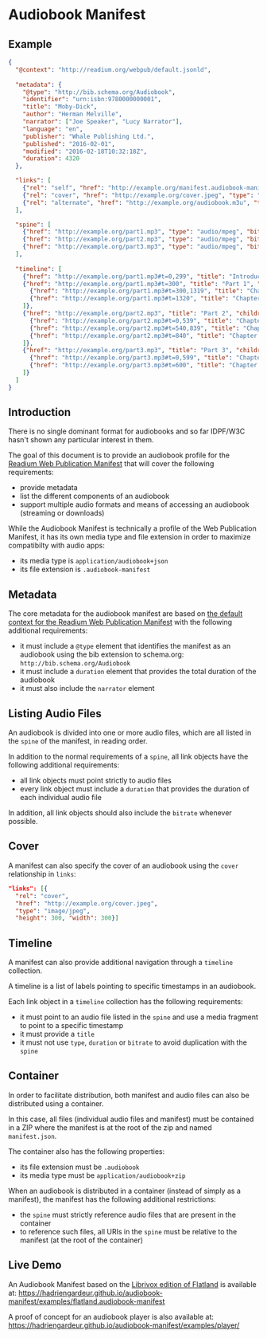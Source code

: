 # Audiobook Manifest

## Example

```json
{
  "@context": "http://readium.org/webpub/default.jsonld",
  
  "metadata": {
    "@type": "http://bib.schema.org/Audiobook",
    "identifier": "urn:isbn:9780000000001",
    "title": "Moby-Dick",
    "author": "Herman Melville",
    "narrator": ["Joe Speaker", "Lucy Narrator"],
    "language": "en",
    "publisher": "Whale Publishing Ltd.",
    "published": "2016-02-01",
    "modified": "2016-02-18T10:32:18Z",
    "duration": 4320
  },

  "links": [
    {"rel": "self", "href": "http://example.org/manifest.audiobook-manifest", "type": "application/audiobook+json"},
    {"rel": "cover", "href": "http://example.org/cover.jpeg", "type": "image/jpeg", "height": 300, "width": 300},
    {"rel": "alternate", "href": "http://example.org/audiobook.m3u", "type": "audio/mpegurl", "bitrate": 64}
  ],

  "spine": [
    {"href": "http://example.org/part1.mp3", "type": "audio/mpeg", "bitrate": 128, "duration": 1980, "title": "Part 1"}, 
    {"href": "http://example.org/part2.mp3", "type": "audio/mpeg", "bitrate": 128, "duration": 1200, "title": "Part 2"}, 
    {"href": "http://example.org/part3.mp3", "type": "audio/mpeg", "bitrate": 128, "duration": 1140, "title": "Part 3"}
  ],
  
  "timeline": [
    {"href": "http://example.org/part1.mp3#t=0,299", "title": "Introduction"},
    {"href": "http://example.org/part1.mp3#t=300", "title": "Part 1", "children": [
      {"href": "http://example.org/part1.mp3#t=300,1319", "title": "Chapter 1"},
      {"href": "http://example.org/part1.mp3#t=1320", "title": "Chapter 2"}
    ]},
    {"href": "http://example.org/part2.mp3", "title": "Part 2", "children": [
      {"href": "http://example.org/part2.mp3#t=0,539", "title": "Chapter 3"},
      {"href": "http://example.org/part2.mp3#t=540,839", "title": "Chapter 4"},
      {"href": "http://example.org/part2.mp3#t=840", "title": "Chapter 5"}
    ]},
    {"href": "http://example.org/part3.mp3", "title": "Part 3", "children": [
      {"href": "http://example.org/part3.mp3#t=0,599", "title": "Chapter 6"},
      {"href": "http://example.org/part3.mp3#t=600", "title": "Chapter 7"}
    ]}
  ]
}
```


## Introduction

There is no single dominant format for audiobooks and so far IDPF/W3C hasn't shown any particular interest in them.

The goal of this document is to provide an audiobook profile for the [Readium Web Publication Manifest](https://github.com/readium/webpub-manifest) that will cover the following requirements:

- provide metadata
- list the different components of an audiobook
- support multiple audio formats and means of accessing an audiobook (streaming or downloads)

While the Audiobook Manifest is technically a profile of the Web Publication Manifest, it has its own media type and file extension in order to maximize compatibilty with audio apps:

- its media type is `application/audiobook+json`
- its file extension is `.audiobook-manifest`

## Metadata

The core metadata for the audiobook manifest are based on [the default context for the Readium Web Publication Manifest](https://github.com/readium/webpub-manifest/tree/master/contexts/default) with the following additional requirements:

- it must include a `@type` element that identifies the manifest as an audiobook using the bib extension to schema.org: `http://bib.schema.org/Audiobook`
- it must include a `duration` element that provides the total duration of the audiobook
- it must also include the `narrator` element


## Listing Audio Files

An audiobook is divided into one or more audio files, which are all listed in the `spine` of the manifest, in reading order.

In addition to the normal requirements of a `spine`, all link objects have the following additional requirements:
 
 - all link objects must point strictly to audio files
 - every link object must include a `duration` that provides the duration of each individual audio file

In addition, all link objects should also include the `bitrate` whenever possible.

## Cover

A manifest can also specify the cover of an audiobook using the `cover` relationship in `links`:

```json
"links": [{
  "rel": "cover", 
  "href": "http://example.org/cover.jpeg", 
  "type": "image/jpeg", 
  "height": 300, "width": 300}]
```


## Timeline

A manifest can also provide additional navigation through a `timeline` collection.

A timeline is a list of labels pointing to specific timestamps in an audiobook.

Each link object in a `timeline` collection has the following requirements:

- it must point to an audio file listed in the `spine` and use a media fragment to point to a specific timestamp
- it must provide a `title`
- it must not use `type`, `duration` or `bitrate` to avoid duplication with the `spine`

## Container

In order to facilitate distribution, both manifest and audio files can also be distributed using a container.

In this case, all files (individual audio files and manifest) must be contained in a ZIP where the manifest is at the root of the zip and named `manifest.json`.

The container also has the following properties:

- its file extension must be `.audiobook`
- its media type must be `application/audiobook+zip`

When an audiobook is distributed in a container (instead of simply as a manifest), the manifest has the following additional restrictions:

- the `spine` must strictly reference audio files that are present in the container
- to reference such files, all URIs in the `spine` must be relative to the manifest (at the root of the container)

## Live Demo

An Audiobook Manifest based on the [Librivox edition of Flatland](https://librivox.org/flatland-a-romance-of-many-dimensions-by-edwin-abbott-abbott/) is available at: https://hadriengardeur.github.io/audiobook-manifest/examples/flatland.audiobook-manifest

A proof of concept for an audiobook player is also available at: https://hadriengardeur.github.io/audiobook-manifest/examples/player/

